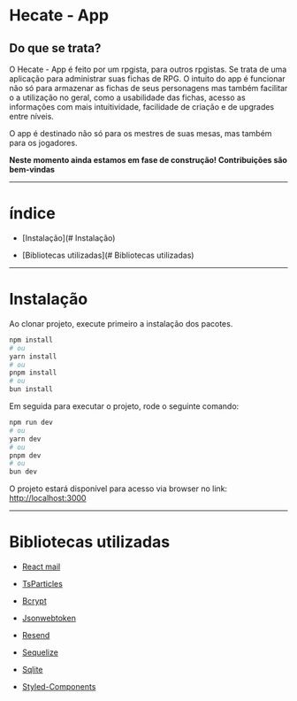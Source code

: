 # Hecate - App

## Do que se trata?

O Hecate - App é feito por um rpgista, para outros rpgistas. Se trata de uma aplicação para administrar suas fichas de RPG. O intuito do app é funcionar não só para armazenar as fichas de seus personagens mas também facilitar o a utilização no geral, como a usabilidade das fichas, acesso as informações com mais intuitividade, facilidade de criação e de upgrades entre níveis.

O app é destinado não só para os mestres de suas mesas, mas também para os jogadores.

**Neste momento ainda estamos em fase de construção! Contribuições são bem-vindas**

----

# índice

- [Instalação](# Instalação)

- [Bibliotecas utilizadas](# Bibliotecas utilizadas)



---



# Instalação

Ao clonar projeto, execute primeiro a instalação dos pacotes.

```bash
npm install
# ou
yarn install
# ou
pnpm install
# ou
bun install
```

Em seguida para executar o projeto, rode o seguinte comando: 

```bash
npm run dev
# ou
yarn dev
# ou
pnpm dev
# ou
bun dev
```

O projeto estará disponível para acesso via browser no link: [http://localhost:3000](http://localhost:3000)

---

# Bibliotecas utilizadas

- [React mail](https://react.email)

- [TsParticles](https://particles.js.org)

- [Bcrypt](https://www.npmjs.com/package/bcrypt)

- [Jsonwebtoken](https://www.npmjs.com/package/jsonwebtoken)

- [Resend](https://www.resend.com/home)

- [Sequelize](http://sequelize.org)

- [Sqlite](https://www.npmjs.com/package/sqlite3)

- [Styled-Components](https://styled-components.com)
  
  
